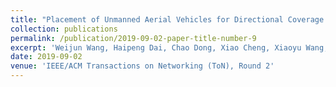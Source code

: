 ```yaml
---
title: "Placement of Unmanned Aerial Vehicles for Directional Coverage in 3D Space"
collection: publications
permalink: /publication/2019-09-02-paper-title-number-9
excerpt: 'Weijun Wang, Haipeng Dai, Chao Dong, Xiao Cheng, Xiaoyu Wang, Panlong Yang, Guihai Chen.'
date: 2019-09-02
venue: 'IEEE/ACM Transactions on Networking (ToN), Round 2'
---
```

